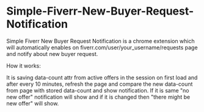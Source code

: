 # Simple-Fiverr-New-Buyer-Request-Notification

Simple Fiverr New Buyer Request Notification is a chrome extension which will automatically enables on fiverr.com/user/your_username/requests page and notify about new buyer request.

How it works:

It is saving data-count attr from active offers in the session on first load and after every 10 minutes, refresh the page and compare the new data-count from page with stored data-count and show notification. If it is same "no new offer" notification will show and if it is changed then "there might be new offer" will show.
